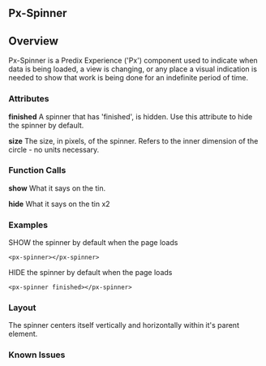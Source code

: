 Px-Spinner
-----------------------------------------------

## Overview

Px-Spinner is a Predix Experience ('Px') component used to indicate when data is being loaded, a view is changing, or any place a visual indication is needed to show that work is being done for an indefinite period of time.

### Attributes

**finished**
A spinner that has 'finished', is hidden. Use this attribute to hide the spinner by default.

**size**
The size, in pixels, of the spinner. Refers to the inner dimension of the circle - no units necessary.

### Function Calls

**show**
What it says on the tin.

**hide**
What it says on the tin x2

### Examples

SHOW the spinner by default when the page loads
```
<px-spinner></px-spinner>
```

HIDE the spinner by default when the page loads
```
<px-spinner finished></px-spinner>
```

### Layout

The spinner centers itself vertically and horizontally within it's parent element.

### Known Issues
